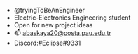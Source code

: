 - @tryingToBeAnEngineer
- Electric-Electronics Engineering student
- Open for new project ideas
- 📫 abaskaya20@posta.pau.edu.tr
- Discord:#Eclipse#9331
